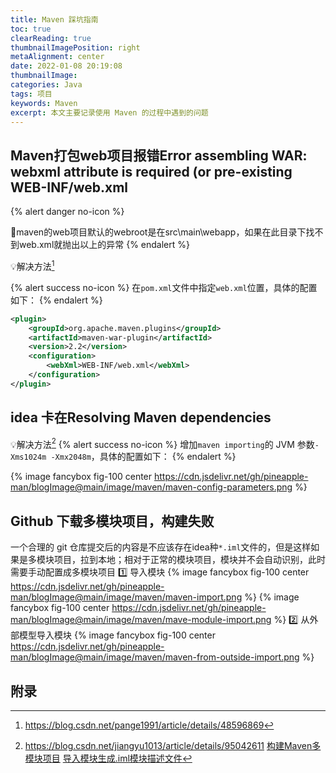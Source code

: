 ```yaml
---
title: Maven 踩坑指南
toc: true
clearReading: true
thumbnailImagePosition: right
metaAlignment: center
date: 2022-01-08 20:19:08
thumbnailImage:
categories: Java
tags: 项目
keywords: Maven
excerpt: 本文主要记录使用 Maven 的过程中遇到的问题
---
```

<!-- toc -->
## Maven打包web项目报错Error assembling WAR: webxml attribute is required (or pre-existing WEB-INF/web.xml 

{% alert danger no-icon %}

:bug:maven的web项目默认的webroot是在src\main\webapp，如果在此目录下找不到web.xml就抛出以上的异常
{% endalert %}

:bulb:解决方法[^1]

{% alert success no-icon %}
在`pom.xml`文件中指定`web.xml`位置，具体的配置如下：
{% endalert %}

```xml
<plugin>
    <groupId>org.apache.maven.plugins</groupId>
    <artifactId>maven-war-plugin</artifactId>
    <version>2.2</version>
    <configuration>
        <webXml>WEB-INF/web.xml</webXml>
    </configuration>
</plugin>
```

## idea 卡在Resolving Maven dependencies
:bulb:解决方法[^2]
{% alert success no-icon %}
增加`maven importing`的 JVM 参数`-Xms1024m -Xmx2048m`，具体的配置如下：
{% endalert %}

{% image fancybox fig-100  center https://cdn.jsdelivr.net/gh/pineapple-man/blogImage@main/image/maven/maven-config-parameters.png %}

## Github 下载多模块项目，构建失败
一个合理的 git 仓库提交后的内容是不应该存在idea种`*.iml`文件的，但是这样如果是多模块项目，拉到本地；相对于正常的模块项目，模块并不会自动识别，此时需要手动配置成多模块项目
:one: 导入模块
{% image fancybox fig-100  center https://cdn.jsdelivr.net/gh/pineapple-man/blogImage@main/image/maven/maven-import.png %}
{% image fancybox fig-100  center https://cdn.jsdelivr.net/gh/pineapple-man/blogImage@main/image/maven/mave-module-import.png %}
:two: 从外部模型导入模块
{% image fancybox fig-100  center https://cdn.jsdelivr.net/gh/pineapple-man/blogImage@main/image/maven/maven-from-outside-import.png %}
<!-- 通过以上两步即完成了多模块项目的搭建，之后会自动生成`iml`文件 -->
## 附录
[^1]: https://blog.csdn.net/pange1991/article/details/48596869
[^2]: https://blog.csdn.net/jiangyu1013/article/details/95042611
[构建Maven多模块项目](https://zhuanlan.zhihu.com/p/84175296)
[导入模块生成.iml模块描述文件](https://blog.csdn.net/u010003835/article/details/84101041)